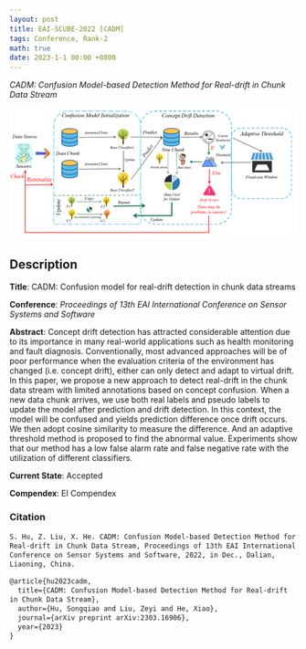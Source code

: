 ```yaml
---
layout: post
title: EAI-SCUBE-2022 [CADM]
tags: Conference, Rank-2
math: true
date: 2023-1-1 00:00 +0800
---
```

*CADM: Confusion Model-based Detection Method for Real-drift in Chunk Data Stream*

![GA](https://github.com/Samlzy/pics/raw/Samlzy-patch-1/HuS01.png)


## Description

**Title**: CADM: Confusion model for real-drift detection in chunk data streams

**Conference**: *Proceedings of 13th EAI International Conference on Sensor Systems and Software*

**Abstract**: Concept drift detection has attracted considerable attention due to its importance in many real-world applications such as health monitoring and fault diagnosis. Conventionally, most advanced approaches will be of poor performance when the evaluation criteria of the environment has changed (i.e. concept drift), either can only detect and adapt to virtual drift. In this paper, we propose a new approach to detect real-drift in the chunk data stream with limited annotations based on concept confusion. When a new data chunk arrives, we use both real labels and pseudo labels to update the model after prediction and drift detection. In this context, the model will be confused and yields prediction difference once drift occurs. We then adopt cosine similarity to measure the difference. And an adaptive threshold method is proposed to find the abnormal value. Experiments show that our method has a low false alarm rate and false negative rate with the utilization of different classifiers. 

**Current State**: Accepted

**Compendex**: EI Compendex

### Citation

```
S. Hu, Z. Liu, X. He. CADM: Confusion Model-based Detection Method for Real-drift in Chunk Data Stream, Proceedings of 13th EAI International Conference on Sensor Systems and Software, 2022, in Dec., Dalian, Liaoning, China.
```

```
@article{hu2023cadm,
  title={CADM: Confusion Model-based Detection Method for Real-drift in Chunk Data Stream},
  author={Hu, Songqiao and Liu, Zeyi and He, Xiao},
  journal={arXiv preprint arXiv:2303.16906},
  year={2023}
}
```
